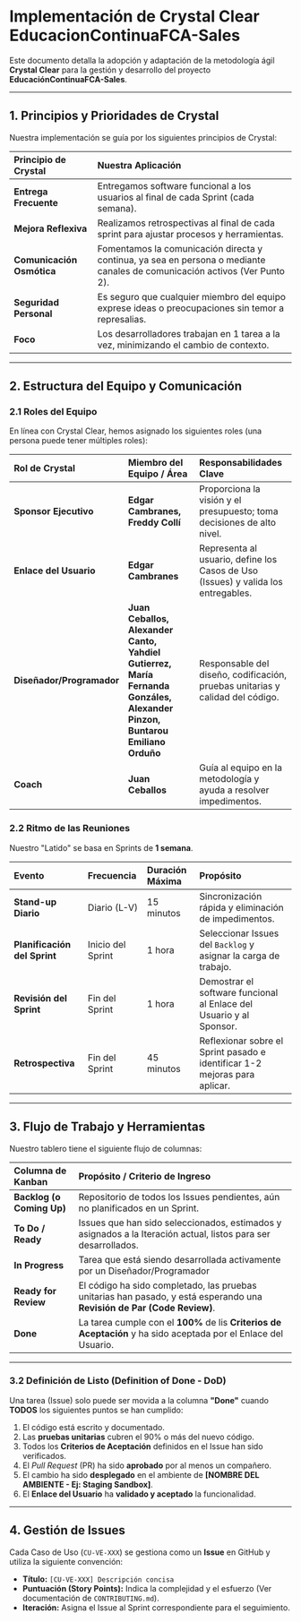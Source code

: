 # Implementación de Crystal Clear EducacionContinuaFCA-Sales

Este documento detalla la adopción y adaptación de la metodología ágil **Crystal Clear** para la gestión y desarrollo del proyecto **EducaciónContinuaFCA-Sales**.

---

## 1. Principios y Prioridades de Crystal

Nuestra implementación se guía por los siguientes principios de Crystal:

| Principio de Crystal | Nuestra Aplicación |
| :--- | :--- |
| **Entrega Frecuente** | Entregamos software funcional a los usuarios al final de cada Sprint (cada semana). |
| **Mejora Reflexiva** | Realizamos retrospectivas al final de cada sprint para ajustar procesos y herramientas. |
| **Comunicación Osmótica** | Fomentamos la comunicación directa y continua, ya sea en persona o mediante canales de comunicación activos (Ver Punto 2). |
| **Seguridad Personal** | Es seguro que cualquier miembro del equipo exprese ideas o preocupaciones sin temor a represalias. |
| **Foco** | Los desarrolladores trabajan en 1 tarea a la vez, minimizando el cambio de contexto. |

---

## 2. Estructura del Equipo y Comunicación

### 2.1 Roles del Equipo

En línea con Crystal Clear, hemos asignado los siguientes roles (una persona puede tener múltiples roles):

| Rol de Crystal | Miembro del Equipo / Área | Responsabilidades Clave |
| :--- | :--- | :--- |
| **Sponsor Ejecutivo** | **Edgar Cambranes, Freddy Collí** | Proporciona la visión y el presupuesto; toma decisiones de alto nivel. |
| **Enlace del Usuario** | **Edgar Cambranes** | Representa al usuario, define los Casos de Uso (Issues) y valida los entregables. |
| **Diseñador/Programador** | **Juan Ceballos, Alexander Canto, Yahdiel Gutierrez, María Fernanda Gonzáles, Alexander Pinzon, Buntarou Emiliano Orduño** | Responsable del diseño, codificación, pruebas unitarias y calidad del código. |
| **Coach** | **Juan Ceballos** | Guía al equipo en la metodología y ayuda a resolver impedimentos. |

### 2.2 Ritmo de las Reuniones

Nuestro "Latido" se basa en Sprints de **1 semana**.

| Evento | Frecuencia | Duración Máxima | Propósito |
| :--- | :--- | :--- | :--- |
| **Stand-up Diario** | Diario (L-V) | 15 minutos | Sincronización rápida y eliminación de impedimentos. |
| **Planificación del Sprint** | Inicio del Sprint | 1 hora | Seleccionar Issues del `Backlog` y asignar la carga de trabajo. |
| **Revisión del Sprint** | Fin del Sprint | 1 hora | Demostrar el software funcional al Enlace del Usuario y al Sponsor. |
| **Retrospectiva** | Fin del Sprint | 45 minutos | Reflexionar sobre el Sprint pasado e identificar 1-2 mejoras para aplicar. |

---

## 3. Flujo de Trabajo y Herramientas

Nuestro tablero tiene el siguiente flujo de columnas:

| Columna de Kanban | Propósito / Criterio de Ingreso |
| :--- | :--- |
| **Backlog (o Coming Up)** | Repositorio de todos los Issues pendientes, aún no planificados en un Sprint. |
| **To Do / Ready** | Issues que han sido seleccionados, estimados y asignados a la Iteración actual, listos para ser desarrollados. |
| **In Progress** | Tarea que está siendo desarrollada activamente por un Diseñador/Programador |
| **Ready for Review** | El código ha sido completado, las pruebas unitarias han pasado, y está esperando una **Revisión de Par (Code Review)**. |
| **Done** | La tarea cumple con el **100%** de lis **Criterios de Aceptación** y ha sido aceptada por el Enlace del Usuario. |

---

### 3.2 Definición de Listo (Definition of Done - DoD)

Una tarea (Issue) solo puede ser movida a la columna **"Done"** cuando **TODOS** los siguientes puntos se han cumplido:

1.  El código está escrito y documentado.
2.  Las **pruebas unitarias** cubren el 90% o más del nuevo código.
3.  Todos los **Criterios de Aceptación** definidos en el Issue han sido verificados.
4.  El *Pull Request* (PR) ha sido **aprobado** por al menos un compañero.
5.  El cambio ha sido **desplegado** en el ambiente de **[NOMBRE DEL AMBIENTE - Ej: Staging Sandbox]**.
6.  El **Enlace del Usuario** ha **validado y aceptado** la funcionalidad.

---

## 4. Gestión de Issues

Cada Caso de Uso (`CU-VE-XXX`) se gestiona como un **Issue** en GitHub y utiliza la siguiente convención:

* **Título:** `[CU-VE-XXX] Descripción concisa`
* **Puntuación (Story Points):** Indica la complejidad y el esfuerzo (Ver documentación de `CONTRIBUTING.md`).
* **Iteración:** Asigna el Issue al Sprint correspondiente para el seguimiento.
